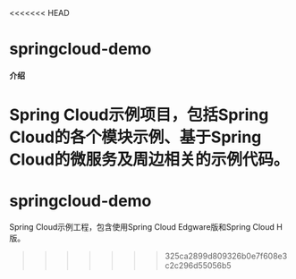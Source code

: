 <<<<<<< HEAD
# springcloud-demo

#### 介绍
Spring Cloud示例项目，包括Spring Cloud的各个模块示例、基于Spring Cloud的微服务及周边相关的示例代码。
=======
# springcloud-demo

Spring Cloud示例工程，包含使用Spring Cloud Edgware版和Spring Cloud H版。
>>>>>>> 325ca2899d809326b0e7f608e3c2c296d55056b5
